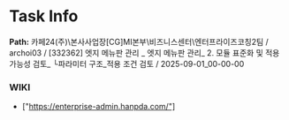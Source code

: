 # Task Info

**Path:** 카페24(주)\본사사업장\[CG]MI본부\비즈니스센터\엔터프라이즈코칭2팀 / archoi03 / [332362] 엣지 메뉴판 관리 _ 엣지 메뉴판 관리_ 2. 모듈 표준화 및 적용 가능성 검토_ └파라미터 구조_적용 조건 검토 / 2025-09-01_00-00-00

### WIKI
- ["https://enterprise-admin.hanpda.com/"]


